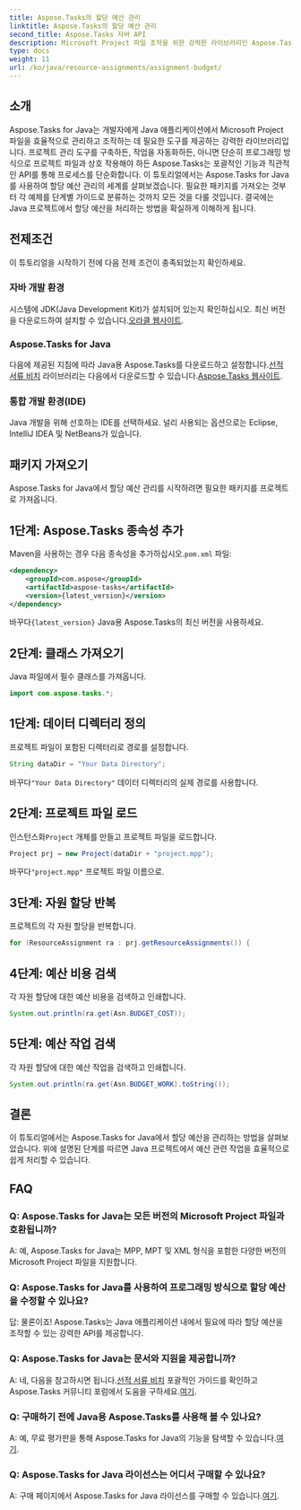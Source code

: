 ```yaml
---
title: Aspose.Tasks의 할당 예산 관리
linktitle: Aspose.Tasks의 할당 예산 관리
second_title: Aspose.Tasks 자바 API
description: Microsoft Project 파일 조작을 위한 강력한 라이브러리인 Aspose.Tasks를 사용하여 Java에서 과제 예산을 효율적으로 관리하는 방법을 알아보세요.
type: docs
weight: 11
url: /ko/java/resource-assignments/assignment-budget/
---
```

## 소개
Aspose.Tasks for Java는 개발자에게 Java 애플리케이션에서 Microsoft Project 파일을 효율적으로 관리하고 조작하는 데 필요한 도구를 제공하는 강력한 라이브러리입니다. 프로젝트 관리 도구를 구축하든, 작업을 자동화하든, 아니면 단순히 프로그래밍 방식으로 프로젝트 파일과 상호 작용해야 하든 Aspose.Tasks는 포괄적인 기능과 직관적인 API를 통해 프로세스를 단순화합니다.
이 튜토리얼에서는 Aspose.Tasks for Java를 사용하여 할당 예산 관리의 세계를 살펴보겠습니다. 필요한 패키지를 가져오는 것부터 각 예제를 단계별 가이드로 분류하는 것까지 모든 것을 다룰 것입니다. 결국에는 Java 프로젝트에서 할당 예산을 처리하는 방법을 확실하게 이해하게 됩니다.
## 전제조건
이 튜토리얼을 시작하기 전에 다음 전제 조건이 충족되었는지 확인하세요.
### 자바 개발 환경
 시스템에 JDK(Java Development Kit)가 설치되어 있는지 확인하십시오. 최신 버전을 다운로드하여 설치할 수 있습니다.[오라클 웹사이트](https://www.oracle.com/java/technologies/javase-jdk11-downloads.html).
### Aspose.Tasks for Java
 다음에 제공된 지침에 따라 Java용 Aspose.Tasks를 다운로드하고 설정합니다.[선적 서류 비치](https://reference.aspose.com/tasks/java/) 라이브러리는 다음에서 다운로드할 수 있습니다.[Aspose.Tasks 웹사이트](https://releases.aspose.com/tasks/java/).
### 통합 개발 환경(IDE)
Java 개발을 위해 선호하는 IDE를 선택하세요. 널리 사용되는 옵션으로는 Eclipse, IntelliJ IDEA 및 NetBeans가 있습니다.
## 패키지 가져오기
Aspose.Tasks for Java에서 할당 예산 관리를 시작하려면 필요한 패키지를 프로젝트로 가져옵니다.
## 1단계: Aspose.Tasks 종속성 추가
 Maven을 사용하는 경우 다음 종속성을 추가하십시오.`pom.xml` 파일:
```xml
<dependency>
    <groupId>com.aspose</groupId>
    <artifactId>aspose-tasks</artifactId>
    <version>{latest_version}</version>
</dependency>
```
 바꾸다`{latest_version}` Java용 Aspose.Tasks의 최신 버전을 사용하세요.
## 2단계: 클래스 가져오기
Java 파일에서 필수 클래스를 가져옵니다.
```java
import com.aspose.tasks.*;
```

## 1단계: 데이터 디렉터리 정의
프로젝트 파일이 포함된 디렉터리로 경로를 설정합니다.
```java
String dataDir = "Your Data Directory";
```
 바꾸다`"Your Data Directory"` 데이터 디렉터리의 실제 경로를 사용합니다.
## 2단계: 프로젝트 파일 로드
 인스턴스화`Project` 개체를 만들고 프로젝트 파일을 로드합니다.
```java
Project prj = new Project(dataDir + "project.mpp");
```
 바꾸다`"project.mpp"` 프로젝트 파일 이름으로.
## 3단계: 자원 할당 반복
프로젝트의 각 자원 할당을 반복합니다.
```java
for (ResourceAssignment ra : prj.getResourceAssignments()) {
```
## 4단계: 예산 비용 검색
각 자원 할당에 대한 예산 비용을 검색하고 인쇄합니다.
```java
System.out.println(ra.get(Asn.BUDGET_COST));
```
## 5단계: 예산 작업 검색
각 자원 할당에 대한 예산 작업을 검색하고 인쇄합니다.
```java
System.out.println(ra.get(Asn.BUDGET_WORK).toString());
```
## 결론
이 튜토리얼에서는 Aspose.Tasks for Java에서 할당 예산을 관리하는 방법을 살펴보았습니다. 위에 설명된 단계를 따르면 Java 프로젝트에서 예산 관련 작업을 효율적으로 쉽게 처리할 수 있습니다.
## FAQ
### Q: Aspose.Tasks for Java는 모든 버전의 Microsoft Project 파일과 호환됩니까?
A: 예, Aspose.Tasks for Java는 MPP, MPT 및 XML 형식을 포함한 다양한 버전의 Microsoft Project 파일을 지원합니다.
### Q: Aspose.Tasks for Java를 사용하여 프로그래밍 방식으로 할당 예산을 수정할 수 있나요?
답: 물론이죠! Aspose.Tasks는 Java 애플리케이션 내에서 필요에 따라 할당 예산을 조작할 수 있는 강력한 API를 제공합니다.
### Q: Aspose.Tasks for Java는 문서와 지원을 제공합니까?
 A: 네, 다음을 참고하시면 됩니다.[선적 서류 비치](https://reference.aspose.com/tasks/java/) 포괄적인 가이드를 확인하고 Aspose.Tasks 커뮤니티 포럼에서 도움을 구하세요.[여기](https://forum.aspose.com/c/tasks/15).
### Q: 구매하기 전에 Java용 Aspose.Tasks를 사용해 볼 수 있나요?
 A: 예, 무료 평가판을 통해 Aspose.Tasks for Java의 기능을 탐색할 수 있습니다.[여기](https://releases.aspose.com/).
### Q: Aspose.Tasks for Java 라이선스는 어디서 구매할 수 있나요?
 A: 구매 페이지에서 Aspose.Tasks for Java 라이선스를 구매할 수 있습니다.[여기](https://purchase.aspose.com/buy).